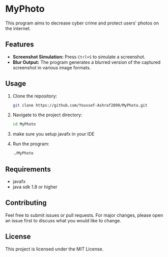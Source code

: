 # MyPhoto

This program aims to decrease cyber crime and protect users' photos on the internet.

## Features

- **Screenshot Simulation:** Press `Ctrl+S` to simulate a screenshot.
- **Blur Output:** The program generates a blurred version of the captured screenshot in various image formats.

## Usage

1. Clone the repository:
    ```bash
    git clone https://github.com/Youssef-Ashraf2099/MyPhoto.git
    ```
2. Navigate to the project directory:
    ```bash
    cd MyPhoto
    ```
3. make sure you setup javafx in your IDE
   
4. Run the program:
    ```bash
    ./MyPhoto
    ```

## Requirements

- javafx
- java sdk 1.8 or higher


## Contributing

Feel free to submit issues or pull requests. For major changes, please open an issue first to discuss what you would like to change.

## License

This project is licensed under the MIT License.
